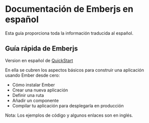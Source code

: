 # Documentación de Emberjs en español
Esta guía proporciona toda la información traducida al español.

## Guía rápida de Emberjs
Version en español de [QuickStart](https://guides.emberjs.com/release/getting-started/quick-start)

En ella se cubren los aspectos básicos para construir una aplicación usando Ember desde cero:

- Cómo instalar Ember
- Crear una nueva aplicación
- Definir una ruta
- Añadir un componente
- Compilar tu aplicación para desplegarla en producción

Nota: Los ejemplos de código y algunos enlaces son en inglés. 

